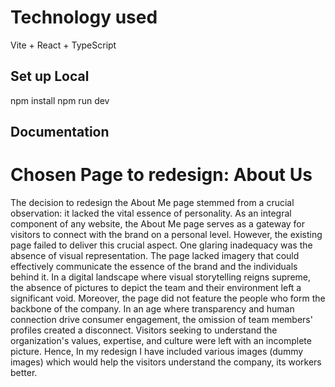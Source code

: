 # Technology used
Vite + React + TypeScript

## Set up Local
npm install
npm run dev

## Documentation

# Chosen Page to redesign: About Us
The decision to redesign the About Me page stemmed from a crucial observation: it lacked the vital essence of personality. As an integral component of any website, the About Me page serves as a gateway for visitors to connect with the brand on a personal level. However, the existing page failed to deliver this crucial aspect.
One glaring inadequacy was the absence of visual representation. The page lacked imagery that could effectively communicate the essence of the brand and the individuals behind it. In a digital landscape where visual storytelling reigns supreme, the absence of pictures to depict the team and their environment left a significant void.
Moreover, the page did not feature the people who form the backbone of the company. In an age where transparency and human connection drive consumer engagement, the omission of team members' profiles created a disconnect. Visitors seeking to understand the organization's values, expertise, and culture were left with an incomplete picture.
Hence, In my redesign I have included various images (dummy images) which would help the visitors understand the company, its workers better.
